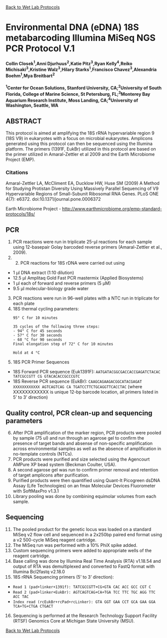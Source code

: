 [Back to Wet Lab Protocols](MBARI_wet_lab.md)

# Environmental DNA (eDNA) 18S metabarcoding Illumina MiSeq NGS PCR Protocol V.1

#### Collin Closek<sup>1</sup>,Anni Djurhuus<sup>2</sup>,Katie Pitz<sup>3</sup>,Ryan Kelly<sup>4</sup>,Reiko Michisaki<sup>3</sup>,Kristine Walz<sup>3</sup>,Hilary Starks<sup>1</sup>,Francisco Chavez<sup>3</sup>,Alexandria Boehm<sup>1</sup>,Mya Breitbart<sup>2</sup>
#### <sup>1</sup>Center for Ocean Solutions, Stanford University, CA;<sup>2</sup>University of South Florida, College of Marine Science, St Petersburg, FL;<sup>3</sup>Monterey Bay Aquarium Research Institute, Moss Landing, CA;<sup>4</sup>University of Washington, Seattle, WA

## ABSTRACT
This protocol is aimed at amplifying the 18S rRNA hypervariable region 9 (18S V9) in eukaryotes with a focus on microbial eukaryotes. Amplicons generated using this protocol can then be sequenced using the Illumina platform. The primers (1391F, EukBr) utilized in this protocol are based on the primer utilized in Amaral-Zettler et al 2009 and the Earth Microbiome Project (EMP).
 
### Citations
Amaral-Zettler LA, McCliment EA, Ducklow HW, Huse SM (2009) A Method for Studying Protistan Diversity Using Massively Parallel Sequencing of V9 Hypervariable Regions of Small-Subunit Ribosomal RNA Genes. PLoS ONE 4(7): e6372. doi:10.1371/journal.pone.0006372

Earth Microbiome Project - http://www.earthmicrobiome.org/emp-standard-protocols/18s/

## PCR
1. PCR reactions were run in triplicate 25-μl reactions for each sample using 12-basepair Golay barcoded reverse primers (Amaral-Zettler et al., 2009). 
2. 2. PCR reactions for 18S rDNA were carried out using 
- 1 μl DNA extract (1:10 dilution)
- 12.5 μl Amplitaq Gold Fast PCR mastermix (Applied Biosystems)
- 1 μl each of forward and reverse primers (5 μM)
- 9.5 μl molecular-biology grade water

3. PCR reactions were run in 96-well plates with a NTC run in triplicate for each plate
4. 18S thermal cycling parameters:
    ````
    95° C for 10 minutes
    
    35 cycles of the following three steps:
    - 94° C for 45 seconds
    - 57° C for 30 seconds
    - 68 °C for 90 seconds
    Final elongation step of 72° C for 10 minutes
 
    Hold at 4 °C
     ````
 5. 18S PCR Primer Sequences
 - 18S Forward PCR sequence (Euk1391F): 
     `AATGATACGGCGACCACCGAGATCTACAC TATCGCCGTT CG GTACACACCGCCCGTC `
 - 18S Reverse PCR sequence (EukBr): 
    `CAAGCAGAAGACGGCATACGAGAT XXXXXXXXXXXX AGTCAGTCAG CA TGATCCTTCTGCAGGTTCACCTAC`
(where XXXXXXXXXXXX is unique 12-bp barcode location, all primers listed in 5’ to 3’ direction)
## Quality control, PCR clean-up and sequencing parameters
6. After PCR amplification of the marker region, PCR products were pooled by sample (75 ul) and run through an agarose gel to confirm the presence of target bands and absense of non-specific amplification across environmental samples as well as the absence of amplification in no-template controls (NTCs).
7. PCR products were purified and size selected using the Agencourt AMPure XP bead system (Beckman Coulter, USA). 
8. A second agarose gel was run to confirm primer removal and retention of target amplicons after purification. 
9. Purified products were then quantified using Quant-It Picogreen dsDNA Assay (Life Technologies) on an fmax Molecular Devices Fluorometer with SoftMaxPro v1.3.1
10. Library pooling was done by combining equimolar volumes from each sample.
## Sequencing
11. The pooled product for the genetic locus was loaded on a standard MiSeq v2 flow cell and sequenced in a 2x250bp paired end format using a v2 500-cycle MiSeq reagent cartridge.
12. The MiSeq run was performed with a 10% PhiX spike added.
13. Custom sequencing primers were added to appropriate wells of the reagent cartridge. 
14. Base calling was done by Illumina Real Time Analysis (RTA) v1.18.54 and output of RTA was demultiplexed and converted to FastQ format with Illumina Bcl2fastq v2.18.0 
15. 18S rRNA Sequencing primers (5’ to 3’ direction):
- `Read 1 (pad+linker+1391f): TATCGCCGTT+CG+GTA CAC ACC GCC CGT C`
- `Read 2 (pad+linker+EukBr): AGTCAGTCAG+CA+TGA TCC TTC TGC AGG TTC ACC TAC`
- `Index read (rcEukBr+rcPad+rcLinker): GTA GGT GAA CCT GCA GAA GGA TCA+TG+CTGA CTGACT`
16. Sequencing is performed at the Research Technology Support Facility (RTSF) Genomics Core at Michigan State University (MSU).

[Back to Wet Lab Protocols](MBARI_wet_lab.md)
